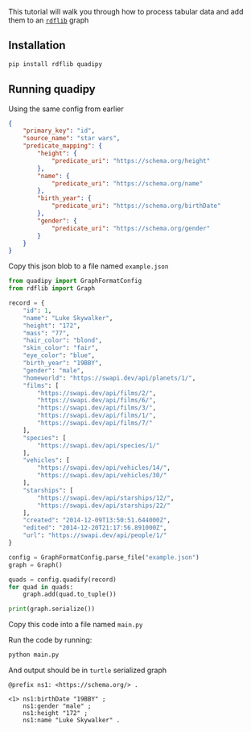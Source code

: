 This tutorial will walk you through how to process tabular data and add them to an [`rdflib`](https://github.com/RDFLib/rdflib/) graph

## Installation

```bash
pip install rdflib quadipy
```

## Running quadipy
Using the same config from earlier

```json
{
    "primary_key": "id",
    "source_name": "star wars",
    "predicate_mapping": {
        "height": {
            "predicate_uri": "https://schema.org/height"
        },
        "name": {
            "predicate_uri": "https://schema.org/name"
        },
        "birth_year": {
            "predicate_uri": "https://schema.org/birthDate"
        },
        "gender": {
            "predicate_uri": "https://schema.org/gender"
        }
    }
}
```
Copy this json blob to a file named `example.json`

```python
from quadipy import GraphFormatConfig
from rdflib import Graph

record = {
    "id": 1,
	"name": "Luke Skywalker",
	"height": "172",
	"mass": "77",
	"hair_color": "blond",
	"skin_color": "fair",
	"eye_color": "blue",
	"birth_year": "19BBY",
	"gender": "male",
	"homeworld": "https://swapi.dev/api/planets/1/",
	"films": [
		"https://swapi.dev/api/films/2/",
		"https://swapi.dev/api/films/6/",
		"https://swapi.dev/api/films/3/",
		"https://swapi.dev/api/films/1/",
		"https://swapi.dev/api/films/7/"
	],
	"species": [
		"https://swapi.dev/api/species/1/"
	],
	"vehicles": [
		"https://swapi.dev/api/vehicles/14/",
		"https://swapi.dev/api/vehicles/30/"
	],
	"starships": [
		"https://swapi.dev/api/starships/12/",
		"https://swapi.dev/api/starships/22/"
	],
	"created": "2014-12-09T13:50:51.644000Z",
	"edited": "2014-12-20T21:17:56.891000Z",
	"url": "https://swapi.dev/api/people/1/"
}

config = GraphFormatConfig.parse_file("example.json")
graph = Graph()

quads = config.quadify(record)
for quad in quads:
    graph.add(quad.to_tuple())

print(graph.serialize())

```


Copy this code into a file named `main.py`

Run the code by running:

```bash
python main.py
```

And output should be in `turtle` serialized graph

```
@prefix ns1: <https://schema.org/> .

<1> ns1:birthDate "19BBY" ;
    ns1:gender "male" ;
    ns1:height "172" ;
    ns1:name "Luke Skywalker" .
```
